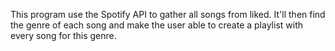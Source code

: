 This program use the Spotify API to gather all songs from liked.
It'll then find the genre of each song and make the user able to create a 
playlist with every song for this genre.
